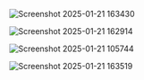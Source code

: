 ![Screenshot 2025-01-21 163430](https://github.com/user-attachments/assets/269a55cf-985f-484f-940f-20c956300065)

![Screenshot 2025-01-21 162914](https://github.com/user-attachments/assets/94e7076f-81b2-483e-86ce-058bc64d897b)

![Screenshot 2025-01-21 105744](https://github.com/user-attachments/assets/65f9f248-1cda-4bf0-8672-c2fe348fa585)

![Screenshot 2025-01-21 163519](https://github.com/user-attachments/assets/b68afc72-a6f6-49ac-b704-8f1f1dea1918)


